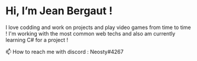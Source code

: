 # Hi, I’m Jean Bergaut !
I love codding and work on projects and play video games from time to time !
I'm working with the most common web techs and also am currently learning C# for a project !

📫 How to reach me with discord : Neosty#4267

